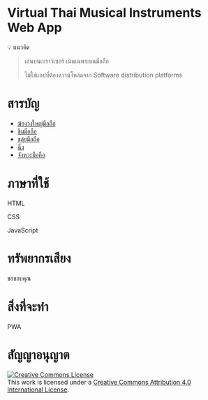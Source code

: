 # Virtual Thai Musical Instruments Web App

💡 แนวคิด
> เล่นบนเบราว์เซอร์ เน้นเฉพาะบนมือถือ
>
> ไม่ใช่แอปที่ต้องดาวน์โหลดจาก Software distribution platforms

# สารบัญ

- [ฆ้องวงใหญ่มือถือ](./gong/index-mobile)
- [ขิมมือถือ](./khim/index)
- [ขลุ่ยมือถือ](./thai-flute/index)
- [ฉิ่ง]()
- [จังหวะมือถือ](./thai-rythm)


# ภาษาที่ใช้

HTML

CSS

JavaScript

# ทรัพยากรเสียง

ขอขอบคุณ

# สิ่งที่จะทำ

PWA

# สัญญาอนุญาต

<a rel="license" href="http://creativecommons.org/licenses/by/4.0/"><img alt="Creative Commons License" style="border-width:0" src="https://i.creativecommons.org/l/by/4.0/88x31.png" /></a><br />This work is licensed under a <a rel="license" href="http://creativecommons.org/licenses/by/4.0/">Creative Commons Attribution 4.0 International License</a>.



